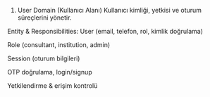 1. User Domain (Kullanıcı Alanı)
   Kullanıcı kimliği, yetkisi ve oturum süreçlerini yönetir.

Entity & Responsibilities:
User (email, telefon, rol, kimlik doğrulama)

Role (consultant, institution, admin)

Session (oturum bilgileri)

OTP doğrulama, login/signup

Yetkilendirme & erişim kontrolü
